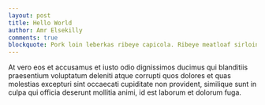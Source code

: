 ```yaml
---
layout: post
title: Hello World
author: Amr Elsekilly
comments: true
blockquote: Pork loin leberkas ribeye capicola. Ribeye meatloaf sirloin shank, turkey pork loin salami. Flank strip steak shankle drumstick kevin  rump tail chickeRibeye meatloaf sirloin shank.
---
```


At vero eos et accusamus et iusto odio dignissimos ducimus qui blanditiis praesentium voluptatum deleniti atque corrupti quos dolores et quas molestias excepturi sint occaecati cupiditate non provident, similique sunt in culpa qui officia deserunt mollitia animi, id est laborum et dolorum fuga.
